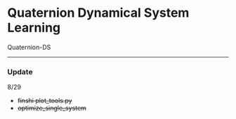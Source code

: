 # Quaternion Dynamical System Learning

Quaternion-DS



---

### Update

8/29 
- ~~finshi plot_tools.py~~
- ~~optimize_single_system~~